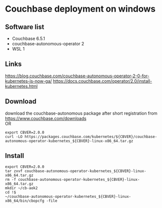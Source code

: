 # Couchbase deployment on windows  

## Software list 
* Couchbase 6.5.1
* couchbase-autonomous-operator 2
* WSL 1


## Links
https://blog.couchbase.com/couchbase-autonomous-operator-2-0-for-kubernetes-is-now-ga/
https://docs.couchbase.com/operator/2.0/install-kubernetes.html


## Download
download the couchbase-autonomous package after short registration from  
https://www.couchbase.com/downloads  
OR
```
export CBVER=2.0.0
curl -LO https://packages.couchbase.com/kubernetes/${CBVER}/couchbase-autonomous-operator-kubernetes_${CBVER}-linux-x86_64.tar.gz
```

## Install 
```
export CBVER=2.0.0
tar zxvf couchbase-autonomous-operator-kubernetes_${CBVER}-linux-x86_64.tar.gz
rm -f couchbase-autonomous-operator-kubernetes_${CBVER}-linux-x86_64.tar.gz
mkdir ~/cb-aok2
cd !$
~/couchbase-autonomous-operator-kubernetes_${CBVER}-linux-x86_64/bin/cbopcfg -file
```
